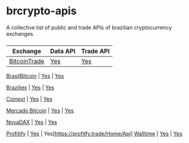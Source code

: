 # brcrypto-apis
A collective list of public and trade APIs of brazilian cryptocurrency exchanges.

### 
Exchange | Data API | Trade API
|---|---|---|
[BitcoinTrade](https://bitcointrade.com.br) | [Yes](https://apidocs.bitcointrade.com.br/) | [Yes](https://apidocs.bitcointrade.com.br/)

[BrasilBitcoin](https://brasilbitcoin.com.br) | [Yes](https://api.brasilbitcoin.com.br) | [Yes](https://api.brasilbitcoin.com.br)

[Braziliex](https://braziliex.com/) | [Yes](https://braziliex.com/exchange/api.php) | [Yes](https://braziliex.com/exchange/api.php)

[Coinext](https://coinext.com.br/) | [Yes](https://coinext.com.br/api) | [Yes](https://coinext.com.br/api)

[Mercado Bitcoin](https://mercadobitcoin.com.br) | [Yes](https://www.mercadobitcoin.com.br/api-doc/) | [Yes](https://www.mercadobitcoin.com.br/trade-api/)

[NovaDAX](https://novadax.com.br) | [Yes](https://www.novadax.com.br/introduction-api) | [Yes](https://www.novadax.com.br/introduction-api)

[Profitify](https://profitfy.trade/) | [Yes](https://profitfy.trade/Home/Api) | Yes[https://profitfy.trade/Home/Api]
[Walltime](https://walltime) | [Yes](https://walltime.info/api.html?v=deltoid-4.7.5) | [Yes](https://walltime.info/api.html?v=deltoid-4.7.5)
